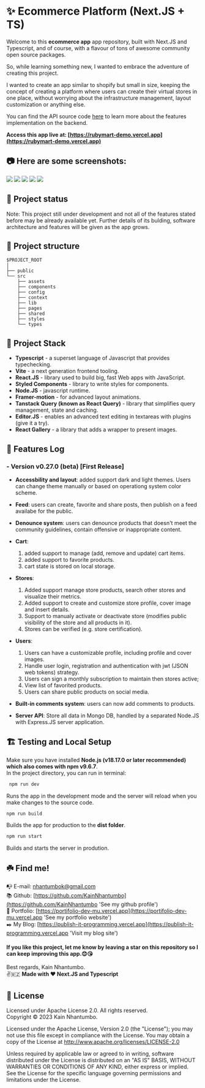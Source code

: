 # ✨ Ecommerce Platform (Next.JS + TS)

Welcome to this **ecommerce app** app repository, built with Next.JS and Typescript, and of course, with a flavour of tons of awesome community open source packages.

So, while learning something new, I wanted to embrace the adventure of creating this project.

I wanted to create an app similar to shopify but small in size, keeping the concept of creating a platform where users can create their virtual stores in one place, without worrying about the infrastructure management, layout customization or anything else.

You can find the API source code [here](https://github.com/KainNhantumbo/sales-api) to learn more about the features implementation on the backend.

**Access this app live at: [https://rubymart-demo.vercel.app](https://rubymart-demo.vercel.app)**

## 📷 **Here are some screenshots:**

![](./src/assets/1.png?raw=true)
![](./src/assets/2.png?raw=true)
![](./src/assets/3.png?raw=true)
![](./src/assets/4.png?raw=true)
![](./src/assets/5.png?raw=true)

## 🌠 Project status

Note: This project still under development and not all of the features stated before may be already available yet. Further details of its bulding, software architecture and features will be given as the app grows.

## 🌳 Project structure

```
$PROJECT_ROOT
│
├── public
└── src
    ├── assets
    ├── components
    ├── config
    ├── context
    ├── lib
    ├── pages
    ├── shared
    ├── styles
    └── types
```

## 🐾 Project Stack

- **Typescript** - a superset language of Javascript that provides typechecking.
- **Vite** - a next generation frontend tooling.
- **React.JS** - library used to build big, fast Web apps with JavaScript.
- **Styled Components** - library to write styles for components.
- **Node.JS** - javascript runtime.
- **Framer-motion** - for advanced layout animations.
- **Tanstack Query (known as React Query)** - library that simplifies query management, state and caching.
- **Editor.JS** - enables an advanced text editing in textareas with plugins (give it a try).
- **React Gallery** - a library that adds a wrapper to present images.

## 🎊 Features Log

### - Version v0.27.0 (beta) [First Release]

- **Accessbility and layout**: added support dark and light themes. Users can change theme manually or based on operationg system color scheme.

- **Feed**: users can create, favorite and share posts, then publish on a feed availabe for the public.

- **Denounce system**: users can denounce products that doesn't meet the community guidelines, contain offensive or inappropriate content.

- **Cart**:

  1. added support to manage (add, remove and update) cart items.
  2. added support to favorite products.
  3. cart state is stored on local storage.

- **Stores**:

  1. Added support manage store products, search other stores and visualize their metrics.
  2. Added support to create and customize store profile, cover image and insert details.
  3. Support to manualy activate or deactivate store (modifies public visibility of the store and all products in it).
  4. Stores can be verified (e.g. store certification).

- **Users**:

  1. Users can have a customizable profile, including profile and cover images.
  2. Handle user login, registration and authentication with jwt (JSON web tokens) strategy.
  3. Users can sign a monthly subscription to maintain then stores active;
  4. View list of favorited products.
  5. Users can share public products on social media.

- **Built-in comments system**: users can now add comments to products.

- **Server API**: Store all data in Mongo DB, handled by a separated Node.JS with Express.JS server application.

## 🏗️ Testing and Local Setup

Make sure you have installed **Node.js (v18.17.0 or later recommended) which also comes with npm v9.6.7**.\
In the project directory, you can run in terminal:

```bash
 npm run dev
```

Runs the app in the development mode and the server will reload when you make changes to the source code.

```bash
npm run build
```

Builds the app for production to the **dist folder**.

```bash
npm run start
```

Builds and starts the server in prodution.

## ☘️ Find me!

📭 E-mail: [nhantumbok@gmail.com](nhantumbok@gmail.com 'Send an e-mail')\
📚 Github: [https://github.com/KainNhantumbo](https://github.com/KainNhantumbo 'See my github profile')  
📑 Portfolio: [https://portifolio-dev-mu.vercel.app](https://portifolio-dev-mu.vercel.app 'See my portfolio website')\
✒️ My Blog: [https://publish-it-programming.vercel.app](https://publish-it-programming.vercel.app 'Visit my blog site')

#### If you like this project, let me know by leaving a star on this repository so I can keep improving this app.😊😘

Best regards, Kain Nhantumbo.\
✌️🇲🇿 **Made with ❤ Next.JS and Typescript**

## 📜 License

Licensed under Apache License 2.0. All rights reserved.\
Copyright &copy; 2023 Kain Nhantumbo.

Licensed under the Apache License, Version 2.0 (the "License"); you may not use this file except in compliance with the License. You may obtain a copy of the License at http://www.apache.org/licenses/LICENSE-2.0

Unless required by applicable law or agreed to in writing, software distributed under the License is distributed on an "AS IS" BASIS, WITHOUT WARRANTIES OR CONDITIONS OF ANY KIND, either express or implied. See the License for the specific language governing permissions and limitations under the License.
